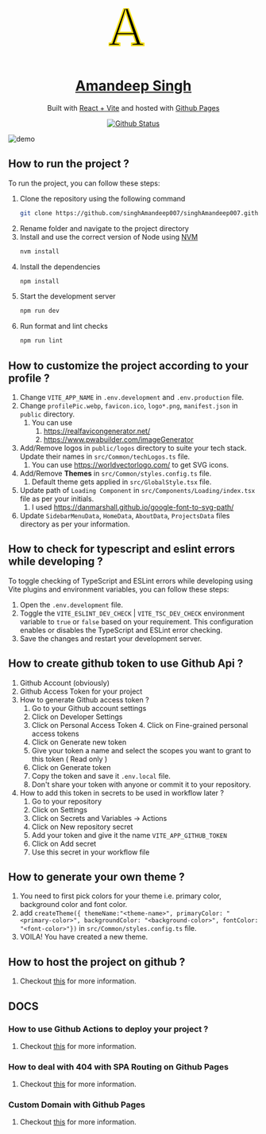 <div align='center'>
<svg
		height="100"
		width="100"
    viewBox="0 0 100 100"
    xmlns="http://www.w3.org/2000/svg"
    >
<path stroke="#f7e018" stroke-width="3" d="M 6.4 69.8 L 31.2 0 L 39.4 0 L 64.5 69.8 L 71 70.7 L 71 75 L 46.6 75 L 46.6 70.7 L 55.4 69.8 L 50.1 53.9 L 18.9 53.9 L 13.6 69.7 L 22.5 70.7 L 22.5 75 L 0 75 L 0 70.7 L 6.4 69.8 Z M 48.3 48.7 L 37 15.4 L 34.2 5.9 L 31.5 15.7 L 20.6 48.7 L 48.3 48.7 Z" />
</svg>

</div>
<h1 align="center">
  <a href="https://singhamandeep007.github.io/">Amandeep Singh</a>
</h1>
<p align="center">
  Built with <a href="https://react.dev/" target="_blank">React + Vite</a> and hosted with <a href="https://pages.github.com/" target="_blank">Github Pages</a>
	
</p>

<p align="center">
  <a href="https://github.com/singhAmandeep007/singhAmandeep007.github.io/actions/workflows/static.yml" target="_blank">
    <img src="https://github.com/singhAmandeep007/singhAmandeep007.github.io/actions/workflows/static.yml/badge.svg" alt="Github Status" />
  </a>
</p>

![demo](/public/demo.png)

## How to run the project ?

To run the project, you can follow these steps:

1. Clone the repository using the following command
   ```sh
   git clone https://github.com/singhAmandeep007/singhAmandeep007.github.io.git
   ```
2. Rename folder and navigate to the project directory
3. Install and use the correct version of Node using [NVM](https://github.com/nvm-sh/nvm)
   ```sh
   nvm install
   ```
4. Install the dependencies
   ```sh
   npm install
   ```
5. Start the development server
   ```sh
   npm run dev
   ```
6. Run format and lint checks
   ```sh
   npm run lint
   ```

## How to customize the project according to your profile ?

1. Change `VITE_APP_NAME` in `.env.development` and `.env.production` file.
2. Change `profilePic.webp`, `favicon.ico`, `logo*.png`, `manifest.json` in `public` directory.
   1. You can use
      1. https://realfavicongenerator.net/
      2. https://www.pwabuilder.com/imageGenerator
3. Add/Remove logos in `public/logos` directory to suite your tech stack. Update their names in `src/Common/techLogos.ts` file.
   1. You can use https://worldvectorlogo.com/ to get SVG icons.
4. Add/Remove **Themes** in `src/Common/styles.config.ts` file.
   1. Default theme gets applied in `src/GlobalStyle.tsx` file.
5. Update path of `Loading Component` in `src/Components/Loading/index.tsx` file as per your initials.
   1. I used https://danmarshall.github.io/google-font-to-svg-path/
6. Update `SidebarMenuData`, `HomeData`, `AboutData`, `ProjectsData` files directory as per your information.

## How to check for typescript and eslint errors while developing ?

To toggle checking of TypeScript and ESLint errors while developing using Vite plugins and environment variables, you can follow these steps:

1. Open the `.env.development` file.
2. Toggle the `VITE_ESLINT_DEV_CHECK` | `VITE_TSC_DEV_CHECK` environment variable to `true` or `false` based on your requirement. This configuration enables or disables the TypeScript and ESLint error checking.
3. Save the changes and restart your development server.

## How to create github token to use Github Api ?

1. Github Account (obviously)
2. Github Access Token for your project
3. How to generate Github access token ?
   1. Go to your Github account settings
   2. Click on Developer Settings
   3. Click on Personal Access Token 4. Click on Fine-grained personal access tokens
   4. Click on Generate new token
   5. Give your token a name and select the scopes you want to grant to this token ( Read only )
   6. Click on Generate token
   7. Copy the token and save it `.env.local` file.
   8. Don't share your token with anyone or commit it to your repository.
4. How to add this token in secrets to be used in workflow later ?
   1. Go to your repository
   2. Click on Settings
   3. Click on Secrets and Variables -> Actions
   4. Click on New repository secret
   5. Add your token and give it the name `VITE_APP_GITHUB_TOKEN`
   6. Click on Add secret
   7. Use this secret in your workflow file

## How to generate your own theme ?

1. You need to first pick colors for your theme i.e. primary color, background color and font color.
2. add `createTheme({ themeName:"<theme-name>", primaryColor: "<primary-color>", backgroundColor: "<background-color>", fontColor: "<font-color>"})` in `src/Common/styles.config.ts` file.
3. VOILA! You have created a new theme.

## How to host the project on github ?

1. Checkout [this](https://pages.github.com/) for more information.

## DOCS

### How to use Github Actions to deploy your project ?

1. Checkout [this](https://vitejs.dev/guide/static-deploy.html#github-pages) for more information.

### How to deal with 404 with SPA Routing on Github Pages

1. Checkout [this](https://github.com/rafgraph/spa-github-pages) for more information.

### Custom Domain with Github Pages

1. Checkout [this](https://docs.github.com/en/pages/configuring-a-custom-domain-for-your-github-pages-site/about-custom-domains-and-github-pages) for more information.
